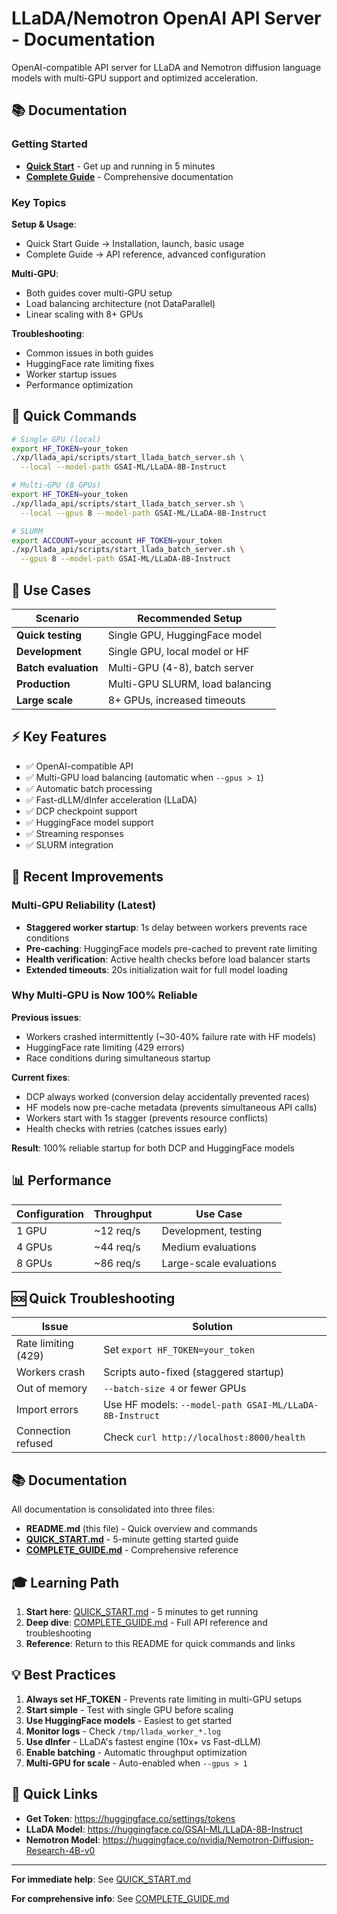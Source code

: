 # LLaDA/Nemotron OpenAI API Server - Documentation

OpenAI-compatible API server for LLaDA and Nemotron diffusion language models with multi-GPU support and optimized acceleration.

## 📚 Documentation

### Getting Started

- **[Quick Start](QUICK_START.md)** - Get up and running in 5 minutes
- **[Complete Guide](COMPLETE_GUIDE.md)** - Comprehensive documentation

### Key Topics

**Setup & Usage**:
- Quick Start Guide → Installation, launch, basic usage
- Complete Guide → API reference, advanced configuration

**Multi-GPU**:
- Both guides cover multi-GPU setup
- Load balancing architecture (not DataParallel)
- Linear scaling with 8+ GPUs

**Troubleshooting**:
- Common issues in both guides
- HuggingFace rate limiting fixes
- Worker startup issues
- Performance optimization

## 🚀 Quick Commands

```bash
# Single GPU (local)
export HF_TOKEN=your_token
./xp/llada_api/scripts/start_llada_batch_server.sh \
  --local --model-path GSAI-ML/LLaDA-8B-Instruct

# Multi-GPU (8 GPUs)
export HF_TOKEN=your_token
./xp/llada_api/scripts/start_llada_batch_server.sh \
  --local --gpus 8 --model-path GSAI-ML/LLaDA-8B-Instruct

# SLURM
export ACCOUNT=your_account HF_TOKEN=your_token
./xp/llada_api/scripts/start_llada_batch_server.sh \
  --gpus 8 --model-path GSAI-ML/LLaDA-8B-Instruct
```


## 🎯 Use Cases

| Scenario | Recommended Setup |
|----------|------------------|
| **Quick testing** | Single GPU, HuggingFace model |
| **Development** | Single GPU, local model or HF |
| **Batch evaluation** | Multi-GPU (4-8), batch server |
| **Production** | Multi-GPU SLURM, load balancing |
| **Large scale** | 8+ GPUs, increased timeouts |

## ⚡ Key Features

- ✅ OpenAI-compatible API
- ✅ Multi-GPU load balancing (automatic when `--gpus > 1`)
- ✅ Automatic batch processing
- ✅ Fast-dLLM/dInfer acceleration (LLaDA)
- ✅ DCP checkpoint support
- ✅ HuggingFace model support
- ✅ Streaming responses
- ✅ SLURM integration

## 🔧 Recent Improvements

### Multi-GPU Reliability (Latest)
- **Staggered worker startup**: 1s delay between workers prevents race conditions
- **Pre-caching**: HuggingFace models pre-cached to prevent rate limiting
- **Health verification**: Active health checks before load balancer starts
- **Extended timeouts**: 20s initialization wait for full model loading

### Why Multi-GPU is Now 100% Reliable

**Previous issues**:
- Workers crashed intermittently (~30-40% failure rate with HF models)
- HuggingFace rate limiting (429 errors)
- Race conditions during simultaneous startup

**Current fixes**:
- DCP always worked (conversion delay accidentally prevented races)
- HF models now pre-cache metadata (prevents simultaneous API calls)
- Workers start with 1s stagger (prevents resource conflicts)
- Health checks with retries (catches issues early)

**Result**: 100% reliable startup for both DCP and HuggingFace models

## 📊 Performance

| Configuration | Throughput | Use Case |
|--------------|------------|----------|
| 1 GPU | ~12 req/s | Development, testing |
| 4 GPUs | ~44 req/s | Medium evaluations |
| 8 GPUs | ~86 req/s | Large-scale evaluations |

## 🆘 Quick Troubleshooting

| Issue | Solution |
|-------|----------|
| Rate limiting (429) | Set `export HF_TOKEN=your_token` |
| Workers crash | Scripts auto-fixed (staggered startup) |
| Out of memory | `--batch-size 4` or fewer GPUs |
| Import errors | Use HF models: `--model-path GSAI-ML/LLaDA-8B-Instruct` |
| Connection refused | Check `curl http://localhost:8000/health` |

## 📚 Documentation

All documentation is consolidated into three files:

- **README.md** (this file) - Quick overview and commands
- **[QUICK_START.md](QUICK_START.md)** - 5-minute getting started guide
- **[COMPLETE_GUIDE.md](COMPLETE_GUIDE.md)** - Comprehensive reference

## 🎓 Learning Path

1. **Start here**: [QUICK_START.md](QUICK_START.md) - 5 minutes to get running
2. **Deep dive**: [COMPLETE_GUIDE.md](COMPLETE_GUIDE.md) - Full API reference and troubleshooting
3. **Reference**: Return to this README for quick commands and links

## 💡 Best Practices

1. **Always set HF_TOKEN** - Prevents rate limiting in multi-GPU setups
2. **Start simple** - Test with single GPU before scaling
3. **Use HuggingFace models** - Easiest to get started
4. **Monitor logs** - Check `/tmp/llada_worker_*.log`
5. **Use dInfer** - LLaDA's fastest engine (10x+ vs Fast-dLLM)
6. **Enable batching** - Automatic throughput optimization
7. **Multi-GPU for scale** - Auto-enabled when `--gpus > 1`

## 🚀 Quick Links

- **Get Token**: https://huggingface.co/settings/tokens
- **LLaDA Model**: https://huggingface.co/GSAI-ML/LLaDA-8B-Instruct
- **Nemotron Model**: https://huggingface.co/nvidia/Nemotron-Diffusion-Research-4B-v0

---

**For immediate help**: See [QUICK_START.md](QUICK_START.md)

**For comprehensive info**: See [COMPLETE_GUIDE.md](COMPLETE_GUIDE.md)
